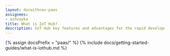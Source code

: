 ```yaml
---
layout: docwithnav-paas
assignees:
- ashvayka
title: What is IoT Hub?
description: IoT Hub key features and advantages for the rapid development of IoT projects and applications.
---
```


{% assign docsPrefix = "paas/" %}
{% include docs/getting-started-guides/what-is-iothub.md %}
